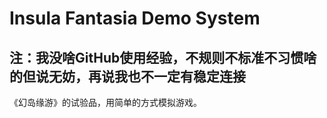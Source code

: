# Insula Fantasia Demo System

## 注：我没啥GitHub使用经验，不规则不标准不习惯啥的但说无妨，再说我也不一定有稳定连接

《幻岛缘游》的试验品，用简单的方式模拟游戏。
